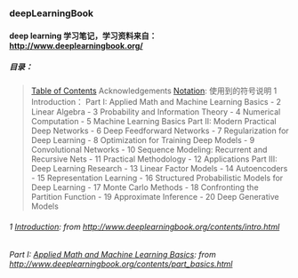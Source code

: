 ### deepLearningBook
#### deep learning 学习笔记，学习资料来自： http://www.deeplearningbook.org/

##### 目录：
> [Table of Contents](https://github.com/JDwangmo/deepLearningBook/tree/master/book/www.deeplearningbook.org_contents_TOC.pdf)
> Acknowledgements
> [Notation](https://github.com/JDwangmo/deepLearningBook/tree/master/book/www.deeplearningbook.org_contents_intro.pdf): 使用到的符号说明
> 1 Introduction：
> Part I: Applied Math and Machine Learning Basics
    - 2 Linear Algebra
    - 3 Probability and Information Theory
    - 4 Numerical Computation
    - 5 Machine Learning Basics
> Part II: Modern Practical Deep Networks
    - 6 Deep Feedforward Networks
    - 7 Regularization for Deep Learning
    - 8 Optimization for Training Deep Models
    - 9 Convolutional Networks
    - 10 Sequence Modeling: Recurrent and Recursive Nets
    - 11 Practical Methodology
    - 12 Applications
> Part III: Deep Learning Research
    - 13 Linear Factor Models
    - 14 Autoencoders
    - 15 Representation Learning
    - 16 Structured Probabilistic Models for Deep Learning
    - 17 Monte Carlo Methods
    - 18 Confronting the Partition Function
    - 19 Approximate Inference
    - 20 Deep Generative Models


###### 1 [Introduction](https://github.com/JDwangmo/deepLearningBook/tree/master/book/www.deeplearningbook.org_contents_intro.pdf): from http://www.deeplearningbook.org/contents/intro.html

###### Part I: [Applied Math and Machine Learning Basics](https://github.com/JDwangmo/deepLearningBook/tree/master/book/www.deeplearningbook.org_contents_part_basics.pdf): from http://www.deeplearningbook.org/contents/part_basics.html



